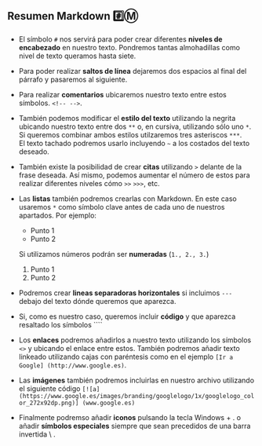 ## Resumen Markdown #️⃣Ⓜ️
* El símbolo `#` nos servirá para poder crear diferentes **niveles de encabezado** en nuestro texto. Pondremos tantas almohadillas como nivel de texto queramos hasta siete.  
* Para poder realizar **saltos de línea** dejaremos dos espacios al final del párrafo y pasaremos al siguiente.  
* Para realizar **comentarios** ubicaremos nuestro texto entre estos símbolos. `<!-- -->`.  
* También podemos modificar el **estilo del texto** utilizando la negrita ubicando nuestro texto entre dos ``**`` o, en cursiva, utilizando sólo uno `*`. Si queremos combinar ambos estilos utilzaremos tres asteriscos `***`.  
El texto tachado podremos usarlo incluyendo `~` a los costados del texto deseado.  
* También existe la posibilidad de crear **citas** utilizando `>` delante de la frase deseada. Así mismo, podemos aumentar el número de estos para realizar diferentes niveles cómo `>>` `>>>`, etc.  
* Las **listas** también podremos crearlas con Markdown. En este caso usaremos `*` como símbolo clave antes de cada uno de nuestros apartados. Por ejemplo:
  * Punto 1
  * Punto 2

  Si utilizamos números podrán ser **numeradas** (`1., 2., 3.`)  
  1. Punto 1 
  2. Punto 2  

* Podremos crear **lineas separadoras horizontales** si incluimos `---` debajo del texto dónde queremos que aparezca.  
* Si, como es nuestro caso, queremos incluir **código** y que aparezca resaltado los símbolos ````
* Los **enlaces** podremos añadirlos a nuestro texto utilizando los símbolos `<>` y ubicando el enlace entre estos. También podremos añadir texto linkeado utilizando cajas con paréntesis como en el ejemplo `[Ir a Google] (http://www.google.es)`.  
* Las **imágenes** también podremos incluirlas en nuestro archivo utilizando el siguiente código `[![a](https://www.google.es/images/branding/googlelogo/1x/googlelogo_color_272x92dp.png)] (www.google.es)`
* Finalmente podremso añadir **iconos** pulsando la tecla Windows + . o añadir **símbolos especiales** siempre que sean precedidos de una barra invertida \ .